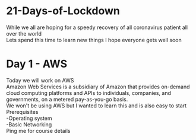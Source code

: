 # 21-Days-of-Lockdown
While we all are hoping for a speedy recovery of all coronavirus patient all over the world   
Lets spend this time to learn new things 
I hope everyone gets well soon
# Day 1 - AWS
Today we will work on AWS  
Amazon Web Services is a subsidiary of Amazon that provides on-demand cloud computing platforms and APIs to individuals, companies, and governments, on a metered pay-as-you-go basis.  
We won't be using AWS but I wanted to learn this and is also easy to start  
Prerequisites  
-Operating system  
-Basic Networking  
    Ping me for course details
